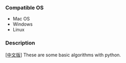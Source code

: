 ### Compatible OS 
- Mac OS
- Windows
- Linux 

### Description  
[[中文版](./README_CN.md)] These are some basic algorithms with python.
	
